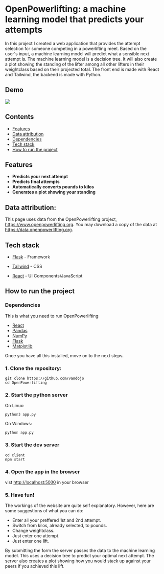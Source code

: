 # OpenPowerlifting: a machine learning model that predicts your attempts

In this project I created a web application that provides the attempt selection for someone competing in a powerlifting meet. Based on the user's input, a machine learning model will predict what a sensible next attempt is. The machine learning model is a decision tree. It will also create a plot showing the standing of the lifter among all other lifters in their weightclass based on their projected total. The front end is made with React and Tailwind, the backend is made with Python.

## Demo

![](https://github.com/vandojo/openPowerlifting/blob/main/backend/openpowerliftExample.gif)

## Contents

- [Features](#features)
- [Data attribution](#data-attribution)
- [Dependencies](#dependencies)
- [Tech stack](#tech-stack)
- [How to run the project](#how-to-run-the-project)

## Features

- **Predicts your next attempt**
- **Predicts final attempts**
- **Automatically converts pounds to kilos**
- **Generates a plot showing your standing**

## Data attribution:

This page uses data from the OpenPowerlifting project, https://www.openpowerlifting.org.
You may download a copy of the data at https://data.openpowerlifting.org.

## Tech stack

- [Flask](https://flask.palletsprojects.com/en/3.0.x/) - Framework
- [Tailwind](https://tailwindcss.com/) - CSS

- [React](https://react.dev/) - UI Components/JavaScript

## How to run the project

### Dependencies

This is what you need to run OpenPowerlifting

- [React](https://react.dev/)
- [Pandas](https://pandas.pydata.org/)
- [NumPy](https://numpy.org/)
- [Flask](https://flask.palletsprojects.com/en/3.0.x/)
- [Matplotlib](https://matplotlib.org/)

Once you have all this installed, move on to the next steps.

### 1. Clone the repository:

```shell
git clone https://github.com/vandojo
cd OpenPowerlifting
```

### 2. Start the python server

On Linux:

```shell
python3 app.py
```

On Windows:

```shell
python app.py
```

### 3. Start the dev server

```shell
cd client
npm start
```

### 4. Open the app in the browser

vist [http://localhost:5000](http://localhost:5000) in your browser

### 5. Have fun!

The workings of the website are quite self explanatory. However, here are some suggestions of what you can do:

- Enter all your preffered 1st and 2nd attempt.
- Switch from kilos, already selected, to pounds.
- Change weightclass.
- Just enter one attempt.
- Just enter one lift.

By submitting the form the server passes the data to the machine learning model. This uses a decision tree to predict your optimal next attempt. The server also creates a plot showing how you would stack up against your peers if you achieved this lift.

